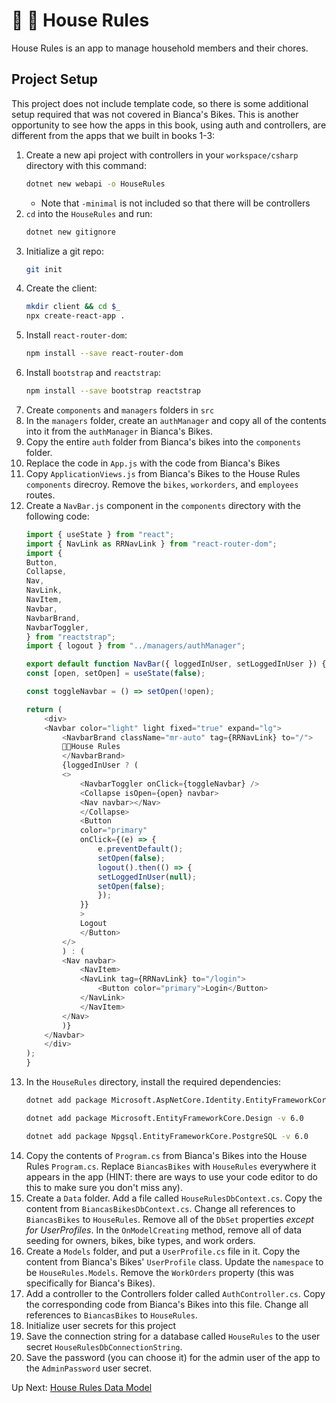 # :broom: :soap: House Rules
House Rules is an app to manage household members and their chores. 

## Project Setup
This project does not include template code, so there is some additional setup required that was not covered in Bianca's Bikes. This is another opportunity to see how the apps in this book, using auth and controllers, are different from the apps that we built in books 1-3:

1. Create a new api project with controllers in your `workspace/csharp` directory with this command:
    ``` bash 
    dotnet new webapi -o HouseRules
    ```
    - Note that `-minimal` is not included so that there will be controllers
1. `cd` into the `HouseRules` and run:
    ``` bash 
    dotnet new gitignore
    ```
1. Initialize a git repo:
    ``` bash
    git init
    ```
1. Create the client:
    ``` bash
    mkdir client && cd $_
    npx create-react-app .
    ```
1. Install `react-router-dom`:
    ``` bash
    npm install --save react-router-dom
    ```
1. Install `bootstrap` and `reactstrap`:
    ``` bash
    npm install --save bootstrap reactstrap
    ```
1. Create `components` and `managers` folders in `src`
1. In the `managers` folder, create an `authManager` and copy all of the contents into it from the `authManager` in Bianca's Bikes. 
1. Copy the entire `auth` folder from Bianca's bikes into the `components` folder. 
1. Replace the code in `App.js` with the code from Bianca's Bikes
1. Copy `ApplicationViews.js` from Bianca's Bikes to the House Rules `components` direcroy. Remove the `bikes`, `workorders`, and `employees` routes. 
1. Create a `NavBar.js` component in the `components` directory with the following code:
    ``` javascript
    import { useState } from "react";
    import { NavLink as RRNavLink } from "react-router-dom";
    import {
    Button,
    Collapse,
    Nav,
    NavLink,
    NavItem,
    Navbar,
    NavbarBrand,
    NavbarToggler,
    } from "reactstrap";
    import { logout } from "../managers/authManager";

    export default function NavBar({ loggedInUser, setLoggedInUser }) {
    const [open, setOpen] = useState(false);

    const toggleNavbar = () => setOpen(!open);

    return (
        <div>
        <Navbar color="light" light fixed="true" expand="lg">
            <NavbarBrand className="mr-auto" tag={RRNavLink} to="/">
            🧹🧼House Rules
            </NavbarBrand>
            {loggedInUser ? (
            <>
                <NavbarToggler onClick={toggleNavbar} />
                <Collapse isOpen={open} navbar>
                <Nav navbar></Nav>
                </Collapse>
                <Button
                color="primary"
                onClick={(e) => {
                    e.preventDefault();
                    setOpen(false);
                    logout().then(() => {
                    setLoggedInUser(null);
                    setOpen(false);
                    });
                }}
                >
                Logout
                </Button>
            </>
            ) : (
            <Nav navbar>
                <NavItem>
                <NavLink tag={RRNavLink} to="/login">
                    <Button color="primary">Login</Button>
                </NavLink>
                </NavItem>
            </Nav>
            )}
        </Navbar>
        </div>
    );
    }
    ```
1. In the `HouseRules` directory, install the required dependencies:
    ``` bash
    dotnet add package Microsoft.AspNetCore.Identity.EntityFrameworkCore -v 6.0

    dotnet add package Microsoft.EntityFrameworkCore.Design -v 6.0

    dotnet add package Npgsql.EntityFrameworkCore.PostgreSQL -v 6.0
    ```
1. Copy the contents of `Program.cs` from Bianca's Bikes into the House Rules `Program.cs`. Replace `BiancasBikes` with `HouseRules` everywhere it appears in the app (HINT: there are ways to use your code editor to do this to make sure you don't miss any).
1. Create a `Data` folder. Add a file called `HouseRulesDbContext.cs`. Copy the content from `BiancasBikesDbContext.cs`. Change all references to `BiancasBikes` to `HouseRules`. Remove all of the `DbSet` properties _except for UserProfiles_. In the `OnModelCreating` method, remove all of data seeding for owners, bikes, bike types, and work orders. 
1. Create a `Models` folder, and put a `UserProfile.cs` file in it. Copy the content from Bianca's Bikes' `UserProfile` class. Update the `namespace` to be `HouseRules.Models`. Remove the `WorkOrders` property (this was specifically for Bianca's Bikes).
1. Add a controller to the Controllers folder called `AuthController.cs`. Copy the corresponding code from Bianca's Bikes into this file. Change all references to `BiancasBikes` to `HouseRules`. 
1. Initialize user secrets for this project
1. Save the connection string for a database called `HouseRules` to the user secret `HouseRulesDbConnectionString`.
1. Save the password (you can choose it) for the admin user of the app to the `AdminPassword` user secret. 

Up Next: [House Rules Data Model](./house-rules-data-model.md)
